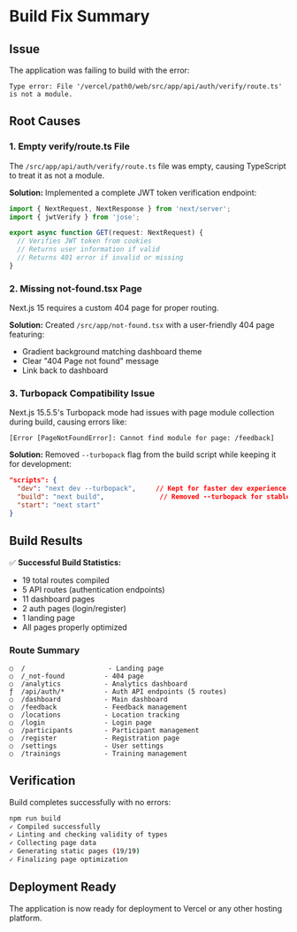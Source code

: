 # Build Fix Summary

## Issue
The application was failing to build with the error:
```
Type error: File '/vercel/path0/web/src/app/api/auth/verify/route.ts' is not a module.
```

## Root Causes

### 1. Empty verify/route.ts File
The `/src/app/api/auth/verify/route.ts` file was empty, causing TypeScript to treat it as not a module.

**Solution:** Implemented a complete JWT token verification endpoint:
```typescript
import { NextRequest, NextResponse } from 'next/server';
import { jwtVerify } from 'jose';

export async function GET(request: NextRequest) {
  // Verifies JWT token from cookies
  // Returns user information if valid
  // Returns 401 error if invalid or missing
}
```

### 2. Missing not-found.tsx Page
Next.js 15 requires a custom 404 page for proper routing.

**Solution:** Created `/src/app/not-found.tsx` with a user-friendly 404 page featuring:
- Gradient background matching dashboard theme
- Clear "404 Page not found" message
- Link back to dashboard

### 3. Turbopack Compatibility Issue
Next.js 15.5.5's Turbopack mode had issues with page module collection during build, causing errors like:
```
[Error [PageNotFoundError]: Cannot find module for page: /feedback]
```

**Solution:** Removed `--turbopack` flag from the build script while keeping it for development:
```json
"scripts": {
  "dev": "next dev --turbopack",     // Kept for faster dev experience
  "build": "next build",              // Removed --turbopack for stable builds
  "start": "next start"
}
```

## Build Results

✅ **Successful Build Statistics:**
- 19 total routes compiled
- 5 API routes (authentication endpoints)
- 11 dashboard pages
- 2 auth pages (login/register)
- 1 landing page
- All pages properly optimized

### Route Summary
```
○  /                     - Landing page
○  /_not-found          - 404 page
○  /analytics           - Analytics dashboard
ƒ  /api/auth/*          - Auth API endpoints (5 routes)
○  /dashboard           - Main dashboard
○  /feedback            - Feedback management
○  /locations           - Location tracking
○  /login               - Login page
○  /participants        - Participant management
○  /register            - Registration page
○  /settings            - User settings
○  /trainings           - Training management
```

## Verification
Build completes successfully with no errors:
```bash
npm run build
✓ Compiled successfully
✓ Linting and checking validity of types
✓ Collecting page data
✓ Generating static pages (19/19)
✓ Finalizing page optimization
```

## Deployment Ready
The application is now ready for deployment to Vercel or any other hosting platform.
